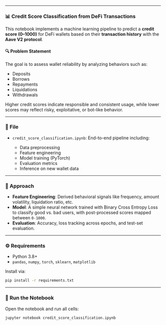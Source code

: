 
---

### 📊 Credit Score Classification from DeFi Transactions

This notebook implements a machine learning pipeline to predict a **credit score (0–1000)** for DeFi wallets based on their **transaction history** with the **Aave V2 protocol**.

#### 🔍 Problem Statement

The goal is to assess wallet reliability by analyzing behaviors such as:

* Deposits
* Borrows
* Repayments
* Liquidations
* Withdrawals

Higher credit scores indicate responsible and consistent usage, while lower scores may reflect risky, exploitative, or bot-like behavior.

---

### 📁 File

* `credit_score_classification.ipynb`: End-to-end pipeline including:

  * Data preprocessing
  * Feature engineering
  * Model training (PyTorch)
  * Evaluation metrics
  * Inference on new wallet data

---

### 🧠 Approach

* **Feature Engineering**: Derived behavioral signals like frequency, amount volatility, liquidation ratio, etc.
* **Model**: A simple neural network trained with Binary Cross Entropy Loss to classify good vs. bad users, with post-processed scores mapped between `0-1000`.
* **Evaluation**: Accuracy, loss tracking across epochs, and test-set evaluation.

---

### ⚙️ Requirements

* Python 3.8+
* `pandas`, `numpy`, `torch`, `sklearn`, `matplotlib`

Install via:

```bash
pip install -r requirements.txt
```

---

### 🚀 Run the Notebook

Open the notebook and run all cells:

```bash
jupyter notebook credit_score_classification.ipynb
```
